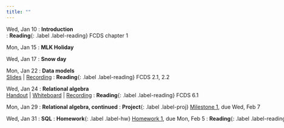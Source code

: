 ```yaml
---
title: ""
---
```


Wed, Jan 10
: **Introduction**  
: **Reading**{: .label .label-reading} FCDS chapter 1

Mon, Jan 15
: **MLK Holiday**

Wed, Jan 17
: **Snow day**

Mon, Jan 22
: **Data models**  
  [Slides](lectures/data-models/db-models-slides.pdf) | [Recording](https://rhodes.box.com/s/zmb5jfq7q5o3t36dr0iwyx0fhvr80o8t)
: **Reading**{: .label .label-reading} FCDS 2.1, 2.2

Wed, <nobr>Jan 24
: **Relational algebra**  
  [Handout](lectures/rel-alg/relational-algebra-handout.pdf) | [Whiteboard](lectures/rel-alg/day1-whiteboard.pdf) | [Recording](https://rhodes.box.com/s/fkeaczh7lhqnjbqwbrufdv6ndor2enlc)
: **Reading**{: .label .label-reading} FCDS 6.1

Mon, Jan 29
: **Relational algebra, continued**
: **Project**{: .label .label-proj} [Milestone 1](project/milestone1), due Wed, Feb 7

Wed, Jan 31
: **SQL**
: **Homework**{: .label .label-hw} [Homework 1](homework/hw1/hw1.pdf), due Mon, Feb 5
: **Reading**{: .label .label-reading} FCDS 6.2
